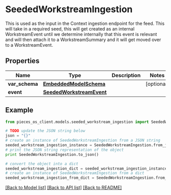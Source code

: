 # SeededWorkstreamIngestion

This is used as the input in the Context ingestion endpoint for the feed.  This will take in a required seed, this will get created as an internal WorkstreamEvent until we determine internally that this event is relevant and will then attach it to a WorkstreamSummary and it will get moved over to a WorkstreamEvent.

## Properties
Name | Type | Description | Notes
------------ | ------------- | ------------- | -------------
**var_schema** | [**EmbeddedModelSchema**](EmbeddedModelSchema.md) |  | [optional] 
**event** | [**SeededWorkstreamEvent**](SeededWorkstreamEvent.md) |  | 

## Example

```python
from pieces_os_client.models.seeded_workstream_ingestion import SeededWorkstreamIngestion

# TODO update the JSON string below
json = "{}"
# create an instance of SeededWorkstreamIngestion from a JSON string
seeded_workstream_ingestion_instance = SeededWorkstreamIngestion.from_json(json)
# print the JSON string representation of the object
print SeededWorkstreamIngestion.to_json()

# convert the object into a dict
seeded_workstream_ingestion_dict = seeded_workstream_ingestion_instance.to_dict()
# create an instance of SeededWorkstreamIngestion from a dict
seeded_workstream_ingestion_from_dict = SeededWorkstreamIngestion.from_dict(seeded_workstream_ingestion_dict)
```
[[Back to Model list]](../README.md#documentation-for-models) [[Back to API list]](../README.md#documentation-for-api-endpoints) [[Back to README]](../README.md)


